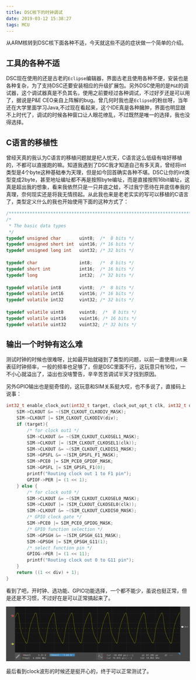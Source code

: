 ```yaml
---
title: DSC核下的时钟调试
date: 2019-03-12 15:38:27
tags: MCU
---
```


从ARM核转到DSC核下面各种不适，今天就这些不适的症状做一个简单的介绍。

## 工具的各种不适

DSC现在使用的还是古老的``Eclipse``编辑器，界面古老且使用各种不便，安装也是各种复杂，为了支持DSC还要安装相应的升级扩展包。另外DSC使用的是``P&E``的调试器，这个调试器真是不负其名，使用之前要经过各种调试，不过好歹还是可以用了，据说是P&E CEO亲自上阵解的bug。曾几何时我也是``Eclipse``的粉丝呀，当年还在大学里面学习Java,不过现在看起来，这个IDE真是各种臃肿，界面也明显跟不上时代了，调试的时候各种窗口让人眼花缭乱，不过既然是唯一的选择，我也没得选择。

<!--more-->

## C语言的移植性

曾经天真的我认为C语言的移植问题就是杞人忧天，C语言这么低级有啥好移植的，不都可以直接跑的嘛。知道我遇到了DSC我才知道自己有多天真，曾经将int类型是4个byte这种基础奉为天理，但是如今回首确实各种不堪。DSC让你的int类型变成2byte，甚至地址编址都不再是按照byte编址，而是直接按照16bit编址，这真是超出我的想象，看来我依然只是一只井底之蛙，不过我宁愿待在井底信奉我的真理，奈何现实还是将我无情捞起。从此我也来是老老实实的写可以移植的C语言了，类型定义什么的我也开始使用下面的这种方式了：

```c
/***********************************************************************/
/*
 * The basic data types
 */
typedef unsigned char		uint8;  /*  8 bits */
typedef unsigned short int	uint16; /* 16 bits */
typedef unsigned long int	uint32; /* 32 bits */

typedef char			    int8;   /*  8 bits */
typedef short int	        int16;  /* 16 bits */
typedef long	            int32;  /* 32 bits */

typedef volatile int8		vint8;  /*  8 bits */
typedef volatile int16		vint16; /* 16 bits */
typedef volatile int32		vint32; /* 32 bits */

typedef volatile uint8		vuint8;  /*  8 bits */
typedef volatile uint16		vuint16; /* 16 bits */
typedef volatile uint32		vuint32; /* 32 bits */
```

## 输出一个时钟有这么难

测试时钟的时候也很难呀，比如最开始就碰到了类型的问题，以前一直使用``int``来表征时钟频率，一般的频率也足够了，但是DSC里面不行，这玩意只有16位，一不小心就溢出了，溢出也没啥警告，辛辛苦苦调试半天才找到原因。

另外GPIO输出也是挺奇怪的，这玩意和SIM关系挺大哎，也不多说了，直接码上说事：

```c
int32_t enable_clock_out(int32_t target, clock_out_opt_t clk, int32_t div){
    SIM->CLKOUT &= ~(SIM_CLKOUT_CLKODIV_MASK);
    SIM->CLKOUT |= SIM_CLKOUT_CLKODIV(div);
    if (target){
        /* for clock out1 */
        SIM->CLKOUT &= ~(SIM_CLKOUT_CLKOSEL1_MASK);
        SIM->CLKOUT |= (SIM_CLKOUT_CLKOSEL1(clk));
        SIM->CLKOUT &= ~(SIM_CLKOUT_CLKDIS1_MASK);
        SIM->GPSFL &= ~(SIM_GPSFL_F1_MASK);
        SIM->PCE0 |= SIM_PCE0_GPIOF_MASK;
        SIM->GPSFL |= SIM_GPSFL_F1(0);
        printf("Routing clock out 1 to F1 pin");
        GPIOF->PER |= (1 << 1);
    } else {
        /* for clock out0 */
        SIM->CLKOUT &= ~(SIM_CLKOUT_CLKOSEL0_MASK);
        SIM->CLKOUT |= (SIM_CLKOUT_CLKOSEL0(clk));
        SIM->CLKOUT &= ~(SIM_CLKOUT_CLKDIS0_MASK);
        /* GPIO clock gate */
        SIM->PCE0 |= SIM_PCE0_GPIOG_MASK;
        /* GPIO function selection */
        SIM->GPSGH &= ~(SIM_GPSGH_G11_MASK);
        SIM->GPSGH |= SIM_GPSGH_G11(1);
        /* select function pin */
        GPIOG->PER |= (1 << 11);
        printf("Routing clock out 0 to G11 pin");
    }
    return ((1 << div) + 1);
}
```
看到了吧，开时钟、选功能、GPIO功能选择，一个都不能少，虽说也挺正常，但是还是不习惯，不过好在是可以正常搞起来了。

![Clock Wave](/images/clock_wave.png)

最后看到clock波形的时候还是挺开心的，终于可以正常测试了。
